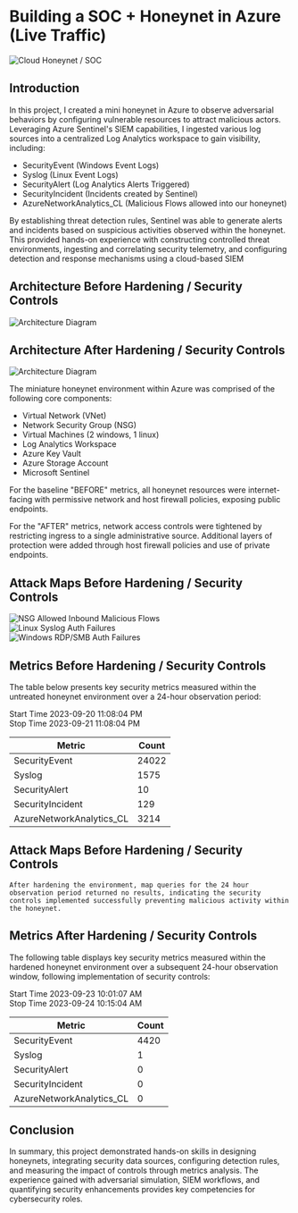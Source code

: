 # Building a SOC + Honeynet in Azure (Live Traffic)
![Cloud Honeynet / SOC](https://i.imgur.com/ZWxe03e.jpg)

## Introduction

In this project, I created a mini honeynet in Azure to observe adversarial behaviors by configuring vulnerable resources to attract malicious actors. Leveraging Azure Sentinel's SIEM capabilities, I ingested various log sources into a centralized Log Analytics workspace to gain visibility, including:

- SecurityEvent (Windows Event Logs)
- Syslog (Linux Event Logs)
- SecurityAlert (Log Analytics Alerts Triggered)
- SecurityIncident (Incidents created by Sentinel)
- AzureNetworkAnalytics_CL (Malicious Flows allowed into our honeynet)

By establishing threat detection rules, Sentinel was able to generate alerts and incidents based on suspicious activities observed within the honeynet. This provided hands-on experience with constructing controlled threat environments, ingesting and correlating security telemetry, and configuring detection and response mechanisms using a cloud-based SIEM

## Architecture Before Hardening / Security Controls
![Architecture Diagram](https://i.imgur.com/aBDwnKb.jpg)

## Architecture After Hardening / Security Controls
![Architecture Diagram](https://i.imgur.com/YQNa9Pp.jpg)

The miniature honeynet environment within Azure was comprised of the following core components:

- Virtual Network (VNet)
- Network Security Group (NSG)
- Virtual Machines (2 windows, 1 linux)
- Log Analytics Workspace
- Azure Key Vault
- Azure Storage Account
- Microsoft Sentinel

For the baseline "BEFORE" metrics, all honeynet resources were internet-facing with permissive network and host firewall policies, exposing public endpoints.

For the "AFTER" metrics, network access controls were tightened by restricting ingress to a single administrative source. Additional layers of protection were added through host firewall policies and use of private endpoints.

## Attack Maps Before Hardening / Security Controls
![NSG Allowed Inbound Malicious Flows](https://i.imgur.com/1qvswSX.png)<br>
![Linux Syslog Auth Failures](https://i.imgur.com/G1YgZt6.png)<br>
![Windows RDP/SMB Auth Failures](https://i.imgur.com/ESr9Dlv.png)<br>

## Metrics Before Hardening / Security Controls

The table below presents key security metrics measured within the untreated honeynet environment over a 24-hour observation period:


Start Time 2023-09-20 11:08:04 PM</br>
Stop Time 2023-09-21 11:08:04 PM</br>

| Metric                   | Count
| ------------------------ | -----
| SecurityEvent            | 24022
| Syslog                   | 1575
| SecurityAlert            | 10
| SecurityIncident         | 129
| AzureNetworkAnalytics_CL | 3214

## Attack Maps Before Hardening / Security Controls

```After hardening the environment, map queries for the 24 hour observation period returned no results, indicating the security controls implemented successfully preventing malicious activity within the honeynet.```

## Metrics After Hardening / Security Controls

The following table displays key security metrics measured within the hardened honeynet environment over a subsequent 24-hour observation window, following implementation of security controls:

Start Time 2023-09-23 10:01:07 AM</br>
Stop Time 2023-09-24 10:15:04 AM</br>

| Metric                   | Count
| ------------------------ | -----
| SecurityEvent            | 4420
| Syslog                   | 1
| SecurityAlert            | 0
| SecurityIncident         | 0
| AzureNetworkAnalytics_CL | 0

## Conclusion

In summary, this project demonstrated hands-on skills in designing honeynets, integrating security data sources, configuring detection rules, and measuring the impact of controls through metrics analysis. The experience gained with adversarial simulation, SIEM workflows, and quantifying security enhancements provides key competencies for cybersecurity roles.
